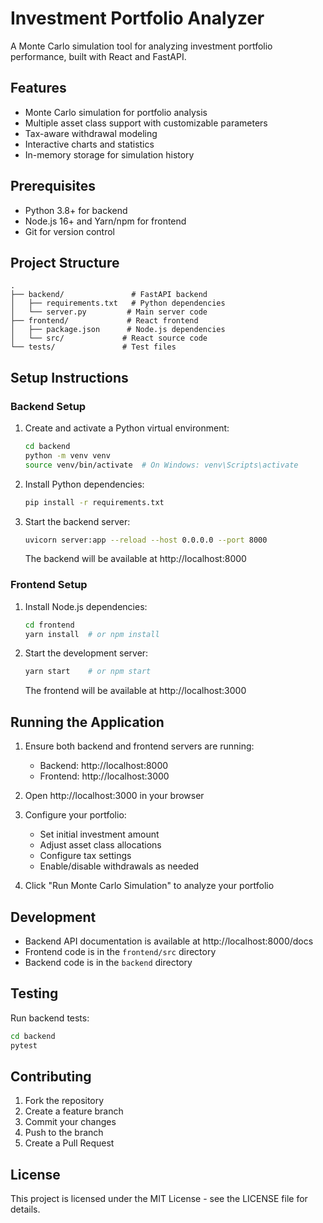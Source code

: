 # Investment Portfolio Analyzer

A Monte Carlo simulation tool for analyzing investment portfolio performance, built with React and FastAPI.

## Features

- Monte Carlo simulation for portfolio analysis
- Multiple asset class support with customizable parameters
- Tax-aware withdrawal modeling
- Interactive charts and statistics
- In-memory storage for simulation history

## Prerequisites

- Python 3.8+ for backend
- Node.js 16+ and Yarn/npm for frontend
- Git for version control

## Project Structure

```
.
├── backend/               # FastAPI backend
│   ├── requirements.txt   # Python dependencies
│   └── server.py         # Main server code
├── frontend/             # React frontend
│   ├── package.json      # Node.js dependencies
│   └── src/             # React source code
└── tests/               # Test files
```

## Setup Instructions

### Backend Setup

1. Create and activate a Python virtual environment:
   ```bash
   cd backend
   python -m venv venv
   source venv/bin/activate  # On Windows: venv\Scripts\activate
   ```

2. Install Python dependencies:
   ```bash
   pip install -r requirements.txt
   ```

3. Start the backend server:
   ```bash
   uvicorn server:app --reload --host 0.0.0.0 --port 8000
   ```
   The backend will be available at http://localhost:8000

### Frontend Setup

1. Install Node.js dependencies:
   ```bash
   cd frontend
   yarn install  # or npm install
   ```

2. Start the development server:
   ```bash
   yarn start    # or npm start
   ```
   The frontend will be available at http://localhost:3000

## Running the Application

1. Ensure both backend and frontend servers are running:
   - Backend: http://localhost:8000
   - Frontend: http://localhost:3000

2. Open http://localhost:3000 in your browser

3. Configure your portfolio:
   - Set initial investment amount
   - Adjust asset class allocations
   - Configure tax settings
   - Enable/disable withdrawals as needed

4. Click "Run Monte Carlo Simulation" to analyze your portfolio

## Development

- Backend API documentation is available at http://localhost:8000/docs
- Frontend code is in the `frontend/src` directory
- Backend code is in the `backend` directory

## Testing

Run backend tests:
```bash
cd backend
pytest
```

## Contributing

1. Fork the repository
2. Create a feature branch
3. Commit your changes
4. Push to the branch
5. Create a Pull Request

## License

This project is licensed under the MIT License - see the LICENSE file for details.
